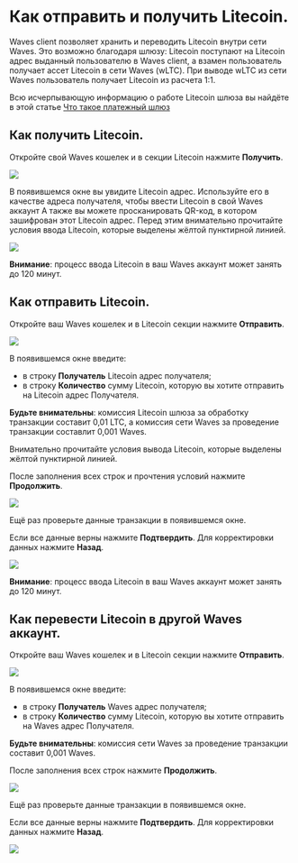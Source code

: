 # **Как отправить и получить Litecoin**.

Waves client позволяет хранить и переводить Litecoin внутри сети Waves. Это возможно благодаря шлюзу: Litecoin поступают на Litecoin адрес выданный пользователю в Waves client, а взамен пользователь получает ассет Litecoin в сети Waves (wLTC). При выводе wLTC из сети Waves пользователь получает Litecoin из расчета 1:1.

Всю исчерпывающую информацию о работе Litecoin шлюза вы найдёте в этой статье [Что такое платежный шлюз](/frequently-asked-questions-faq/transfers-and-gateways/payment-gateway.md)

## **Как получить Litecoin**.

Откройте свой Waves кошелек и в секции Litecoin нажмите **Получить**.

![](/_assets/litecoin_transfers_01.png)

В появившемся окне вы увидите Litecoin адрес.
Используйте его в качестве адреса получателя, чтобы ввести Litecoin в свой Waves аккаунт
А также вы можете просканировать QR-код, в котором зашифрован этот Litecoin адрес.
Перед этим внимательно прочитайте условия ввода Litecoin, которые выделены жёлтой пунктирной линией.

![](/_assets/litecoin_transfers_02.png)

**Внимание**: процесс ввода Litecoin в ваш Waves аккаунт может занять до 120 минут.

## **Как отправить Litecoin**.

Откройте ваш Waves кошелек и в Litecoin секции нажмите **Отправить**.

![](/_assets/litecoin_transfers_01.png)

В появившемся окне введите:

- в строку **Получатель** Litecoin адрес получателя;
- в строку **Количество** сумму Litecoin, которую вы хотите отправить на Litecoin адрес Получателя.

**Будьте внимательны**: комиссия Litecoin шлюза за обработку транзакции составит 0,01 LTC, а комиссия сети Waves за проведение транзакции составлит 0,001 Waves.

Внимательно прочитайте условия вывода Litecoin, которые выделены жёлтой пунктирной линией.

После заполнения всех строк и прочтения условий нажмите **Продолжить**.

![](/_assets/litecoin_transfers_04.png)

Ещё раз проверьте данные транзакции в появившемся окне.

Если все данные верны нажмите **Подтвердить**. Для корректировки данных нажмите **Назад**.

![](/_assets/litecoin_transfers_05.png)

**Внимание**: процесс ввода Litecoin в ваш Waves аккаунт может занять до 120 минут.

## **Как перевести Litecoin в другой Waves аккаунт**.

Откройте ваш Waves кошелек и в Litecoin секции нажмите **Отправить**.

![](/_assets/litecoin_transfers_01.png)

В появившемся окне введите:

- в строку **Получатель** Waves адрес получателя;
- в строку **Количество** сумму Litecoin, которую вы хотите отправить на Waves адрес Получателя.

**Будьте внимательны**: комиссия сети Waves за проведение транзакции составит 0,001 Waves.

После заполнения всех строк нажмите **Продолжить**.

![](/_assets/litecoin_transfers_07.png)

Ещё раз проверьте данные транзакции в появившемся окне.

Если все данные верны нажмите **Подтвердить**. Для корректировки данных нажмите **Назад**.

![](/_assets/litecoin_transfers_08.png)

